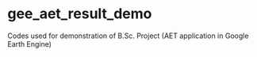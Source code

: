 # gee_aet_result_demo
Codes used for demonstration of B.Sc. Project (AET application in Google Earth Engine)
